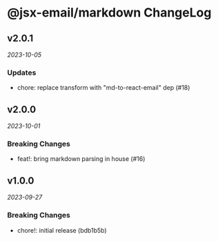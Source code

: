# @jsx-email/markdown ChangeLog

## v2.0.1

_2023-10-05_

### Updates

- chore: replace transform with "md-to-react-email" dep (#18)

## v2.0.0

_2023-10-01_

### Breaking Changes

- feat!: bring markdown parsing in house (#16)

## v1.0.0

_2023-09-27_

### Breaking Changes

- chore!: initial release (bdb1b5b)